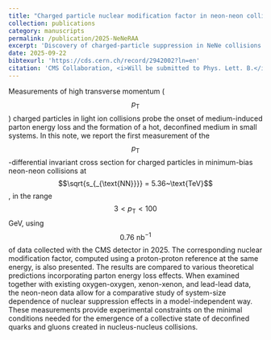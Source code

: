 ```yaml
---
title: "Charged particle nuclear modification factor in neon-neon collisions and system-size dependence of nuclear suppression effects"
collection: publications
category: manuscripts
permalink: /publication/2025-NeNeRAA
excerpt: 'Discovery of charged-particle suppression in NeNe collisions.'
date: 2025-09-22
bibtexurl: 'https://cds.cern.ch/record/2942002?ln=en'
citation: 'CMS Collaboration, <i>Will be submitted to Phys. Lett. B.</i>, Approved by the Collaboration.'
---
```

Measurements of high transverse momentum ($$p_{\text{T}}$$) charged particles in light ion collisions probe the onset of medium-induced parton energy loss and the formation of a hot, deconfined medium in small systems. In this note, we report the first measurement of the $$p_{\text{T}}$$-differential invariant cross section for charged particles in minimum-bias neon-neon collisions at $$\sqrt{s_{_{\text{NN}}}} = 5.36~\text{TeV}$$, in the range $$3<p_{\text{T}}<100$$ GeV, using $$0.76~\mathrm{nb}^{-1}$$ of data collected with the CMS detector in 2025. The corresponding nuclear modification factor, computed using a proton-proton reference at the same energy, is also presented.  The results are compared to various theoretical predictions incorporating parton energy loss effects. When examined together with existing oxygen-oxygen, xenon-xenon, and lead-lead data, the neon-neon data allow for a comparative study of system-size dependence of nuclear suppression effects in a model-independent way. These measurements provide experimental constraints on the minimal conditions needed for the emergence of a collective state of deconfined quarks and gluons created in nucleus-nucleus collisions.
